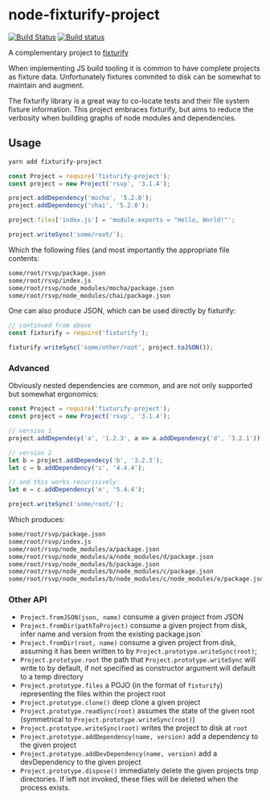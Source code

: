 # node-fixturify-project
[![Build Status](https://travis-ci.org/stefanpenner/node-fixturify-project.svg?branch=master)](https://travis-ci.org/stefanpenner/node-fixturify-project)
[![Build status](https://ci.appveyor.com/api/projects/status/li9y4rjfjt7fmvpc/branch/master?svg=true)](https://ci.appveyor.com/project/embercli/node-fixturify-project/branch/master)

A complementary project to [fixturify](https://github.com/joliss/node-fixturify)

When implementing JS build tooling it is common to have complete projects as
fixture data. Unfortunately fixtures commited to disk can be somewhat to
maintain and augment.

The fixturify library is a great way to co-locate tests and their file
system fixture information. This project embraces fixturify, but aims to
reduce the verbosity when building graphs of node modules and dependencies.


## Usage

```sh
yarn add fixturify-project
```

```js
const Project = require('fixturify-project');
const project = new Project('rsvp', '3.1.4');

project.addDependency('mocha', '5.2.0');
project.addDependency('chai', '5.2.0');

project.files['index.js'] = 'module.exports = "Hello, World!"';

project.writeSync('some/root/');
```

Which the following files (and most importantly the appropriate file contents:

```sh
some/root/rsvp/package.json
some/root/rsvp/index.js
some/root/rsvp/node_modules/mocha/package.json
some/root/rsvp/node_modules/chai/package.json
```

One can also produce JSON, which can be used directly by fixturify:

```js
// continued from above
const fixturify = require('fixturify');

fixturify.writeSync('some/other/root', project.toJSON());
```

### Advanced

Obviously nested dependencies are common, and are not only supported but somewhat ergonomics:

```js
const Project = require('fixturify-project');
const project = new Project('rsvp', '3.1.4');

// version 1
project.addDependecy('a', '1.2.3', a => a.addDependency('d', '3.2.1'));

// version 2
let b = project.addDependecy('b', '3.2.3');
let c = b.addDependency('c', '4.4.4');

// and this works recurisively:
let e = c.addDependency('e', '5.4.4');

project.writeSync('some/root/');
```

Which produces:

```sh
some/root/rsvp/package.json
some/root/rsvp/index.js
some/root/rsvp/node_modules/a/package.json
some/root/rsvp/node_modules/a/node_modules/d/package.json
some/root/rsvp/node_modules/b/package.json
some/root/rsvp/node_modules/b/node_modules/c/package.json
some/root/rsvp/node_modules/b/node_modules/c/node_modules/e/package.json
```


### Other API

* `Project.fromJSON(json, name)` consume a given project from JSON
* `Project.fromDir(pathToProject)` consume a given project from disk, infer name and version from the existing package.json`
* `Project.fromDir(root, name)` consume a given project from disk, assuming it has been written to by `Project.prototype.writeSync(root)`;
* `Project.prototype.root` the path that `Project.prototype.writeSync` will write to by default, if not specified as constructor argument will default to a temp directory
* `Project.prototype.files` a POJO (in the format of `fixturify`) representing the files within the project root
* `Project.prototype.clone()` deep clone a given project
* `Project.prototype.readSync(root)` assumes the state of the given root (symmetrical to `Project.prototype.writeSync(root)`)
* `Project.prototype.writeSync(root)` writes the project to disk at `root`
* `Project.prototype.addDependency(name, version)` add a dependency to the given project
* `Project.prototype.addDevDependency(name, version)` add a devDependency to the given project
* `Project.prototype.dispose()` immediately delete the given projects tmp directories. If left not invoked, these files will be deleted when the process exists.
